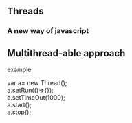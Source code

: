 ## Threads

### A new way of javascript

## Multithread-able approach 

example 

var a= new Thread();<br />
a.setRun(()=>{});<br />
a.setTimeOut(1000);<br />
a.start();<br />
a.stop();
<br />
